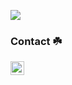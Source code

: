 [![](https://raw.githubusercontent.com/Ken46373/Ken46373/master/profile-summary-card-output/solarized/1-repos-per-language.svg)](https://github.com/vn7n24fzkq/github-profile-summary-cards)

### Contact ☘️<br>
[<img align="left" alt="wantedly" width="22px" src="https://d2v9k5u4v94ulw.cloudfront.net/assets/images/346/original/2e2bf254-efc6-4b96-93a9-78668de17b3e?1534906569" />](https://www.wantedly.com/users/21969437)
